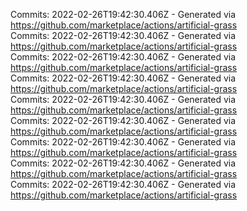 Commits: 2022-02-26T19:42:30.406Z - Generated via https://github.com/marketplace/actions/artificial-grass
<br>
Commits: 2022-02-26T19:42:30.406Z - Generated via https://github.com/marketplace/actions/artificial-grass
<br>
Commits: 2022-02-26T19:42:30.406Z - Generated via https://github.com/marketplace/actions/artificial-grass
<br>
Commits: 2022-02-26T19:42:30.406Z - Generated via https://github.com/marketplace/actions/artificial-grass
<br>
Commits: 2022-02-26T19:42:30.406Z - Generated via https://github.com/marketplace/actions/artificial-grass
<br>
Commits: 2022-02-26T19:42:30.406Z - Generated via https://github.com/marketplace/actions/artificial-grass
<br>
Commits: 2022-02-26T19:42:30.406Z - Generated via https://github.com/marketplace/actions/artificial-grass
<br>
Commits: 2022-02-26T19:42:30.406Z - Generated via https://github.com/marketplace/actions/artificial-grass
<br>
Commits: 2022-02-26T19:42:30.406Z - Generated via https://github.com/marketplace/actions/artificial-grass
<br>
